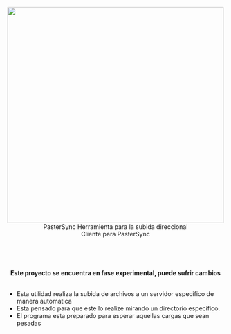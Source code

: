 <p align="center">
  <img width="500" src="https://github.com/gusgeek/PasterSync-Client/blob/main/logo.svg">
   <br>
  PasterSync Herramienta para la subida direccional
  <br>
  Cliente para PasterSync
</p>


#

<p align="center">
  <br><br>
  <strong>
    Este proyecto se encuentra en fase experimental, puede sufrir cambios
  </strong>
  <br><br>
</p>

- Esta utilidad realiza la subida de archivos a un servidor especifico de manera automatica
- Esta pensado para que este lo realize mirando un directorio especifico. 
- El programa esta preparado para esperar aquellas cargas que sean pesadas


